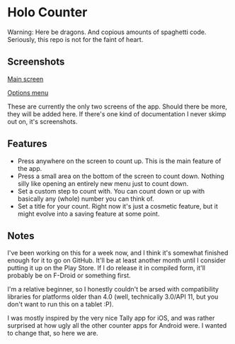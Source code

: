 Holo Counter
============

Warning: Here be dragons. And copious amounts of spaghetti code. Seriously, this repo is not for the faint of heart.

Screenshots
-----------

[Main screen](http://i.imgur.com/9lybe.jpg)

[Options menu](http://i.imgur.com/60jd0.jpg)

These are currently the only two screens of the app. Should there be more, they will be added here. If there's one kind of documentation I never skimp out on, it's screenshots.

Features
--------

* Press anywhere on the screen to count up. This is the main feature of the app.
* Press a small area on the bottom of the screen to count down. Nothing silly like opening an entirely new menu just to count down.
* Set a custom step to count with. You can count down or up with basically any (whole) number you can think of.
* Set a title for your count. Right now it's just a cosmetic feature, but it might evolve into a saving feature at some point.

Notes
-----

I've been working on this for a week now, and I think it's somewhat finished enough for it to go on GitHub. It'll be at least another month until I consider putting it up on the Play Store. If I do  release it in compiled form, it'll probably be on F-Droid or something first.

I'm a relative beginner, so I honestly couldn't be arsed with compatibility libraries for platforms older than 4.0 (well, technically 3.0/API 11, but you don't want to run this on a tablet :P).

I was mostly inspired by the very nice Tally app for iOS, and was rather surprised at how ugly all the other counter apps for Android were. I wanted to change that, so here we are.
